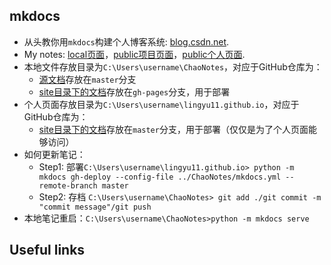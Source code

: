 ## mkdocs

* 从头教你用`mkdocs`构建个人博客系统: [blog.csdn.net](https://blog.csdn.net/qq_41261251/article/details/116021097).
* My notes: [local页面](http://127.0.0.1:8000/)，[public项目页面](https://lingyu11.github.io/notes/)，[public个人页面](https://lingyu11.github.io/).
* 本地文件存放目录为`C:\Users\username\ChaoNotes`，对应于GitHub仓库为：
    - [源文档](https://github.com/lingyu11/notes/tree/master)存放在`master`分支
    - [site目录下的文档](https://github.com/lingyu11/notes/tree/gh-pages)存放在`gh-pages`分支，用于部署
* 个人页面存放目录为`C:\Users\username\lingyu11.github.io`，对应于GitHub仓库为：
    - [site目录下的文档](https://github.com/lingyu11/lingyu11.github.io)存放在`master`分支，用于部署（仅仅是为了个人页面能够访问）
* 如何更新笔记：
    - Step1: 部署`C:\Users\username\lingyu11.github.io> python -m mkdocs gh-deploy --config-file ../ChaoNotes/mkdocs.yml --remote-branch master`
    - Step2: 存档 `C:\Users\username\ChaoNotes> git add ./git commit -m "commit message"/git push`
* 本地笔记重启：`C:\Users\username\ChaoNotes>python -m mkdocs serve`



## Useful links
